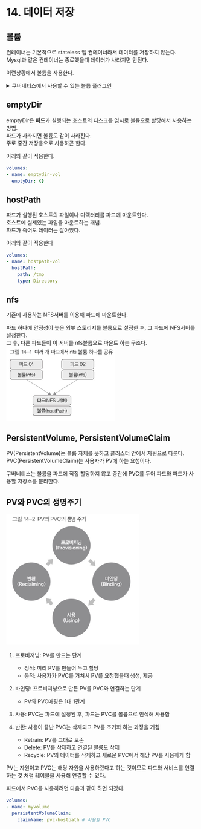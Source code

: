 # 14. 데이터 저장

## 볼륨

컨테이너는 기본적으로 stateless 앱 컨테이너라서 데이터를 저장하지 않는다.  
Mysql과 같은 컨테이너는 종료했을때 데이터가 사라지면 안된다.  

이런상황에서 볼륨을 사용한다.

<details>
<summary>쿠버네티스에서 사용할 수 있는 볼륨 플러그인</summary>
<div markdown="1">

*aws, azure, gce로 시작하는 볼륨은 클라우드 서비스에서 제공하는 볼륨 서비스임

- awsElasticBlockStore
- azureDisk
- azureFile
- cephfs
- configMap
- csi
- downwardAPI
- emptvDir
- effiber channel
- flocker
- hostPath
- iscsi
- local
- nfs
- persistent VolumeClaim
- projected
- portworx Volume
- quobyte
- rbd
- scalelO
- gcePersistentDisk
- secret
- gitRepo (deprecated)
- glusterfs
- storageos
- vsphereVolume

</div>
</details>

## emptyDir
emptyDir은 **파드**가 실행되는 호스트의 디스크를 임시로 볼륨으로 할당해서 사용하는 방법.  
파드가 사라지면 볼륨도 같이 사라진다.  
주로 중간 저장용으로 사용하곤 한다.

아래와 같이 적용한다.
```yaml
volumes:
- name: emptydir-vol
  emptyDir: {}
```

## hostPath
파드가 실행된 호스트의 파일이나 디렉터리를 파드에 마운트한다.  
호스트에 실제있는 파일을 마운트하는 개념.  
파드가 죽어도 데이터는 살아있다.

아래와 같이 적용한다
```yaml
volumes:
- name: hostpath-vol 
  hostPath:
    path: /tmp
    type: Directory
```

## nfs
기존에 사용하는 NFS서버를 이용해 파드에 마운트한다.  

파드 하나에 안정성이 높은 외부 스토리지를 볼륨으로 설정한 후, 그 파드에 NFS서버를 설정한다.  
그 후, 다른 파드들이 이 서버를 nfs볼륨으로 마운트 하는 구조다.  
![](./img/img13.png)

## PersistentVolume, PersistentVolumeClaim

PV(PersistentVolume)는 볼륨 자체를 뜻하고 클러스터 안에서 자원으로 다룬다.  
PVC(PersistentVolumeClaim)는 사용자가 PV에 하는 요청이다.  

쿠버네티스는 볼륨을 파드에 직접 할당하지 않고 중간에 PVC를 두어 파드와 파드가 사용할 저장소를 분리한다.

## PV와 PVC의 생명주기

![](./img/img14.png)

1. 프로비저닝: PV를 만드는 단계

    - 정적: 미리 PV를 만들어 두고 할당  
    - 동적: 사용자가 PVC를 거쳐서 PV를 요청했을때 생성, 제공

2. 바인딩: 프로비저닝으로 만든 PV를 PVC와 연결하는 단계

    - PV와 PVC매핑은 1대 1관계

3. 사용: PVC는 파드에 설정된 후, 파드는 PVC를 볼륨으로 인식해 사용함

4. 반환: 사용이 끝난 PVC는 삭제되고 PV를 초기화 하는 과정을 거침

    - Retrain: PV를 그대로 보존
    - Delete: PV를 삭제하고 연결된 볼륨도 삭제
    - Recycle: PV의 데이터를 삭제하고 새로운 PVC에서 해당 PV를 사용하게 함

PV는 자원이고 PVC는 해당 자원을 사용하겠다고 하는 것이므로 파드와 서비스를 연결하는 것 처럼 레이블을 사용해 연결할 수 있다.

파드에서 PVC를 사용하려면 다음과 같이 하면 되겠다.
```yaml
volumes:
- name: myvolume 
  persistentVolumeClaim:
    claimName: pvc-hostpath # 사용할 PVC
```